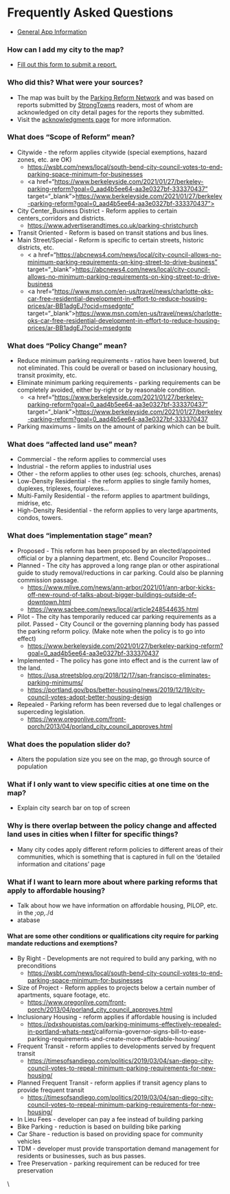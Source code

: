 # Frequently Asked Questions

- [General App Information](info.html)

### How can I add my city to the map? 
* [Fill out this form to submit a report.](https://forms.gle/PaYXUP5J7YR1Zi6q6)

### Who did this? What were your sources? 
* The map was built by the [Parking Reform Network](https://parkingreform.org/) and was based on reports submitted by [StrongTowns](https://strongtowns.org) readers, most of whom are acknowledged on city detail pages for the reports they submitted.
* Visit the [acknowledgments page](acknowledgments.html) for more information. 

### What does “Scope of Reform” mean?
* Citywide - the reform applies citywide (special exemptions, hazard zones, etc. are OK)
	* <a href=“https://wsbt.com/news/local/south-bend-city-council-votes-to-end-parking-space-minimum-for-businesses” target=“_blank”>https://wsbt.com/news/local/south-bend-city-council-votes-to-end-parking-space-minimum-for-businesses</a>
	* <a href=“https://www.berkeleyside.com/2021/01/27/berkeley-parking-reform?goal=0_aad4b5ee64-aa3e0327bf-333370437” target=“_blank”>https://www.berkeleyside.com/2021/01/27/berkeley-parking-reform?goal=0_aad4b5ee64-aa3e0327bf-333370437”>
* City Center_Business District - Reform applies to certain centers_corridors and districts.
	* <a href=“https://www.advertiserandtimes.co.uk/parking-christchurch” target=“_blank”>https://www.advertiserandtimes.co.uk/parking-christchurch</a>
* Transit Oriented - Reform is based on transit stations and bus lines.
* Main Street/Special - Reform is specific to certain streets, historic districts, etc.
	* < a href=“https://abcnews4.com/news/local/city-council-allows-no-minimum-parking-requirements-on-king-street-to-drive-business” target=“_blank”>https://abcnews4.com/news/local/city-council-allows-no-minimum-parking-requirements-on-king-street-to-drive-business</a> 
	* <a href=“https://www.msn.com/en-us/travel/news/charlotte-oks-car-free-residential-development-in-effort-to-reduce-housing-prices/ar-BB1adgEJ?ocid=msedgntp” target=“_blank”>https://www.msn.com/en-us/travel/news/charlotte-oks-car-free-residential-development-in-effort-to-reduce-housing-prices/ar-BB1adgEJ?ocid=msedgntp</a>
### What does “Policy Change” mean? 
* Reduce minimum parking requirements - ratios have been lowered, but not eliminated. This could be overall or based on inclusionary housing, transit proximity, etc.
* Eliminate minimum parking requirements - parking requirements can be completely avoided, either by-right or by reasonable condition.
	* <a href=“https://www.berkeleyside.com/2021/01/27/berkeley-parking-reform?goal=0_aad4b5ee64-aa3e0327bf-333370437” target=“_blank”>https://www.berkeleyside.com/2021/01/27/berkeley-parking-reform?goal=0_aad4b5ee64-aa3e0327bf-333370437</a>
* Parking maximums - limits on the amount of parking which can be built.

### What does “affected land use” mean?
* Commercial - the reform applies to commercial uses
* Industrial - the reform applies to industrial uses
* Other - the reform applies to other uses (eg: schools, churches, arenas)
* Low-Density Residential - the reform applies to single family homes, duplexes, triplexes, fourplexes...
* Multi-Family Residential - the reform applies to apartment buildings, midrise, etc.
* High-Density Residential - the reform applies to very large apartments, condos, towers.

### What does “implementation stage” mean?
* Proposed - This reform has been proposed by an elected/appointed official or by a planning department, etc.
 Bend Councilor Proposes...
* Planned - The city has approved a long range plan or other aspirational guide to study removal/reductions in car parking. Could also be planning commission passage. 
	 * <a href="https://www.mlive.com/news/ann-arbor/2021/01/ann-arbor-kicks-off-new-round-of-talks-about-bigger-buildings-outside-of-downtown.html" target=“_blank”>https://www.mlive.com/news/ann-arbor/2021/01/ann-arbor-kicks-off-new-round-of-talks-about-bigger-buildings-outside-of-downtown.html</a>
	 * <a href="" target=“_blank”>https://www.sacbee.com/news/local/article248544635.html</a>
* Pilot - The city has temporarily reduced car parking requirements as a pilot. 
Passed - City Council or the governing planning body has passed the parking reform policy. (Make note when the policy is to go into effect)
	* <a href="https://www.berkeleyside.com/2021/01/27/berkeley-parking-reform?goal=0_aad4b5ee64-aa3e0327bf-333370437" target=“_blank”>https://www.berkeleyside.com/2021/01/27/berkeley-parking-reform?goal=0_aad4b5ee64-aa3e0327bf-333370437</a>
* Implemented - The policy has gone into effect and is the current law of the land. 
	* <a href="https://usa.streetsblog.org/2018/12/17/san-francisco-eliminates-parking-minimums/" target=“_blank”>https://usa.streetsblog.org/2018/12/17/san-francisco-eliminates-parking-minimums/</a>
	* <a href="https://portland.gov/bps/better-housing/news/2019/12/19/city-council-votes-adopt-better-housing-design" target=“_blank”>https://portland.gov/bps/better-housing/news/2019/12/19/city-council-votes-adopt-better-housing-design</a>
* Repealed - Parking reform has been reversed due to legal challenges or superceding legislation.
	* <a href="https://www.oregonlive.com/front-porch/2013/04/porland_city_council_approves.html" target=“_blank”>https://www.oregonlive.com/front-porch/2013/04/porland_city_council_approves.html</a>

### What does the population slider do?
* Alters the population size you see on the map, go through source of population 

### What if I only want to view specific cities at one time on the map?
* Explain city search bar on top of screen

### Why is there overlap  between the policy change and affected land uses in cities when I filter for specific things?
* Many city codes apply different reform policies to different areas of their communities, which is something that is captured in full on the ‘detailed information and citations’ page

### What if I want to learn more about where parking reforms that apply to affordable housing? 
* Talk about how we have information on affordable housing, PILOP, etc. in the _;op,._/d
* atabase 

#### What are some other conditions or qualifications city require for parking mandate reductions and exemptions?
* By Right - Developments are not required to build any parking, with no preconditions
	* <a href="https://wsbt.com/news/local/south-bend-city-council-votes-to-end-parking-space-minimum-for-businesses" target=“_blank”>https://wsbt.com/news/local/south-bend-city-council-votes-to-end-parking-space-minimum-for-businesses</a>
* Size of Project - Reform applies to projects below a certain number of apartments, square footage, etc.
	* <a href="https://www.oregonlive.com/front-porch/2013/04/porland_city_council_approves.html" target=“_blank”>https://www.oregonlive.com/front-porch/2013/04/porland_city_council_approves.html</a>
* Inclusionary Housing - reform applies if affordable housing is included
	* <a href="https://pdxshoupistas.com/parking-minimums-effectively-repealed-in-portland-whats-next/" target=“_blank”>https://pdxshoupistas.com/parking-minimums-effectively-repealed-in-portland-whats-next/</a>california-governor-signs-bill-to-ease-parking-requirements-and-create-more-affordable-housing/</a>
* Frequent Transit - reform applies to developments served by frequent transit
	* <a href="https://timesofsandiego.com/politics/2019/03/04/san-diego-city-council-votes-to-repeal-minimum-parking-requirements-for-new-housing/" target=“_blank”>https://timesofsandiego.com/politics/2019/03/04/san-diego-city-council-votes-to-repeal-minimum-parking-requirements-for-new-housing/</a>
* Planned Frequent Transit - reform applies if transit agency plans to provide frequent transit
	* <a href="https://timesofsandiego.com/politics/2019/03/04/san-diego-city-council-votes-to-repeal-minimum-parking-requirements-for-new-housing/" target=“_blank”>https://timesofsandiego.com/politics/2019/03/04/san-diego-city-council-votes-to-repeal-minimum-parking-requirements-for-new-housing/</a>
* In Lieu Fees - developer can pay a fee instead of building parking
* Bike Parking - reduction is based on building bike parking
* Car Share - reduction is based on providing space for community vehicles
* TDM - developer must provide transportation demand management for residents or businesses, such as bus passes.
* Tree Preservation - parking requirement can be reduced for tree preservation
























\